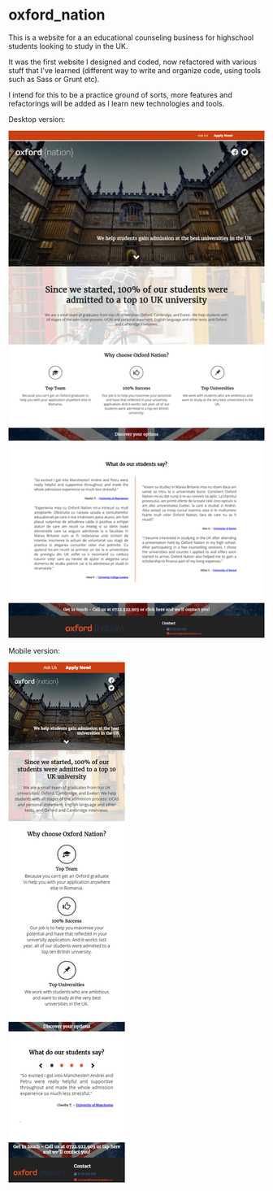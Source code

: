# oxford_nation
This is a website for a an educational counseling business for highschool students looking to study in the UK.

It was the first website I designed and coded, now refactored with various stuff that I've learned (different way to write and organize code, using tools such as Sass or Grunt etc).

I intend for this to be a practice ground of sorts, more features and refactorings will be added as I learn new technologies and tools.

Desktop version:

![alt tag](screenshots/desktop.png)

Mobile version:

![alt tag](screenshots/mobile.png)


 

